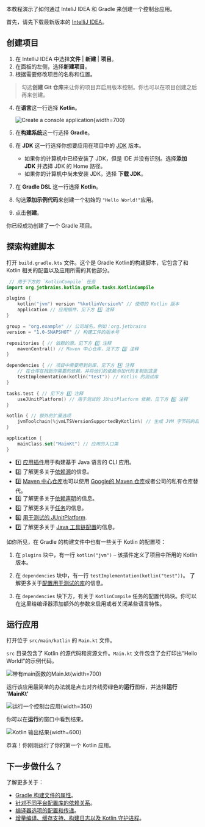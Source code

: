 [//]: # (title: 以 Gradle 与 Kotlin/JVM 入门)

本教程演示了如何通过 InteliJ IDEA 和 Gradle 来创建一个控制台应用。

首先，请先下载最新版本的 [IntelliJ IDEA](https://www.jetbrains.com/idea/download/index.html)。

## 创建项目

1. 在 IntelliJ IDEA 中选择**文件** | **新建** | **项目**。
2. 在面板的左侧，选择**新建项目**。
3. 根据需要修改项目的名称和位置。

> 勾选**创建 Git 仓库**来让你的项目弃启用版本控制。你也可以在项目创建之后再来创建。

4. 在**语言**这一行选择 **Kotlin**。

   ![Create a console application](jvm-new-gradle-project.png){width=700}

5. 在**构建系统**这一行选择 **Gradle**。
6. 在 **JDK** 这一行选择你想要应用在项目中的 [JDK](https://www.oracle.com/java/technologies/downloads/) 版本。
    * 如果你的计算机中已经安装了 JDK，但是 IDE 并没有识别。选择**添加 JDK** 并选择 JDK 的 Home 路径。
    * 如果你的计算机中尚未安装 JDK，选择 **下载 JDK**。

7. 在 **Gradle DSL** 这一行选择 **Kotlin**。
8. 勾选**添加示例代码**来创建一个初始的 `"Hello World!"`应用。
9. 点击**创建**。

你已经成功创建了一个 Gradle 项目。

## 探索构建脚本

打开 `build.gradle.kts` 文件。这个是 Gradle Kotlin的构建脚本，它包含了和 Kotlin 相关的配置以及应用所需的其他部分。

```kotlin
 // 用于下方的 `KotlinCompile` 任务
import org.jetbrains.kotlin.gradle.tasks.KotlinCompile

plugins {
    kotlin("jvm") version "%kotlinVersion%" // 使用的 Kotlin 版本
    application // 应用插件，见下方 1️⃣ 注释
}

group = "org.example" // 公司域名，例如：org.jetbrains
version = "1.0-SNAPSHOT" // 构建工件的版本号

repositories { // 依赖的源，见下方 2️⃣ 注释
    mavenCentral() // Maven 中心仓库，见下方 3️⃣ 注释
}

dependencies { // 项目中需要用到的库，见下方 4️⃣ 注释
    // 在仓库在找到你需要的依赖，并将他们的依赖添加代码复制到这里
    testImplementation(kotlin("test")) // Kotlin 的测试库
}

tasks.test { // 见下方 5️⃣ 注释
    useJUnitPlatform() // 用于测试的 JUnitPlatform 依赖，见下方 6️⃣ 注释
}

kotlin { // 额外的扩展选项
    jvmToolchain(%jvmLTSVersionSupportedByKotlin%) // 生成 JVM 字节码的目标版本，见下方 7️⃣ 注释
}

application {
    mainClass.set("MainKt") // 应用的入口类
}
```

* 1️⃣ [应用插件](https://docs.gradle.org/current/userguide/application_plugin.html)用于构建基于 Java 语言的 CLI 应用。
* 2️⃣ 了解更多关于[依赖源](https://docs.gradle.org/current/userguide/declaring_repositories.html)的信息。
* 3️⃣ [Maven 中心仓库](https://search.maven.org/)也可以使用 [Google的 Maven 仓库](https://maven.google.com/web/index.html)或者公司的私有仓库替代。
* 4️⃣ 了解更多关于[依赖声明](https://docs.gradle.org/current/userguide/declaring_dependencies.html)的信息。
* 5️⃣ 了解更多关于[任务](https://docs.gradle.org/current/dsl/org.gradle.api.Task.html)的信息。
* 6️⃣ [用于测试的 JUnitPlatform](https://docs.gradle.org/current/javadoc/org/gradle/api/tasks/testing/Test.html#useJUnitPlatform).
* 7️⃣ 了解更多关于 [Java 工具链配置](gradle-configure-project.md#gradle-java-toolchains-support)的信息。

如你所见，在 Gradle 的构建文件中也有一些关于 Kotlin 的配置项：

1. 在 `plugins` 块中，有一行 `kotlin("jvm")` – 该插件定义了项目中所用的 Kotlin 版本。

2. 在 `dependencies` 块中，有一行 `testImplementation(kotlin("test"))`。
   了解更多关于[配置用于测试的库](gradle-configure-project.md#set-dependencies-on-test-libraries)的信息。

3. 在 `dependencies` 块下方，有关于 `KotlinCompile` 任务的配置代码块。你可以在这里给编译器添加额外的参数来启用或者关闭某些语言特性。

## 运行应用

打开位于 `src/main/kotlin` 的 `Main.kt` 文件。

`src` 目录包含了 Kotlin 的源代码和资源文件。`Main.kt` 文件包含了会打印出“Hello World!”的示例代码。

![带有main函数的Main.kt](jvm-main-kt-initial-gradle.png){width=700}

运行该应用最简单的办法就是点击对齐线旁绿色的**运行**图标，并选择**运行 'MainKt'**

![运行一个控制台应用](jvm-run-app-gradle.png){width=350}

你可以在**运行**的窗口中看到结果。

![Kotlin 输出结果](jvm-output-gradle.png){width=600}

恭喜！你刚刚运行了你的第一个 Kotlin 应用。

## 下一步做什么？

了解更多关于：
* [Gradle 构建文件的属性](https://docs.gradle.org/current/dsl/org.gradle.api.Project.html#N14E9A)。
* [针对不同平台配置库的依赖关系](gradle-configure-project.md)。
* [编译器选项的配置和传递](gradle-compiler-options.md)。
* [增量编译、缓存支持、构建日志以及 Kotlin 守护进程](gradle-compilation-and-caches.md)。
